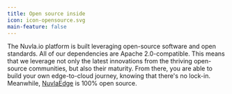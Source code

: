 ```yaml
---
title: Open source inside
icon: icon-opensource.svg
main-feature: false
---
```


The Nuvla.io platform is built leveraging open-source software and open standards. All of our dependencies are Apache 2.0-compatible. This means that we leverage not only the latest innovations from the thriving open-source communities, but also their maturity. From there, you are able to build your own edge-to-cloud journey, knowing that there's no lock-in. Meanwhile, <a href="nuvlaedge">NuvlaEdge</a> is 100% open source.
